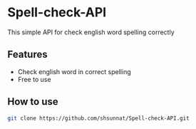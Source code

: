 # Spell-check-API
This simple API for check english word spelling correctly
## Features
- Check english word in correct spelling 
- Free to use 
## How to use 

```sh
git clone https://github.com/shsunnat/Spell-check-API.git
```
